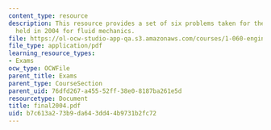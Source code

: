 ```yaml
---
content_type: resource
description: This resource provides a set of six problems taken for the final exam
  held in 2004 for fluid mechanics.
file: https://ol-ocw-studio-app-qa.s3.amazonaws.com/courses/1-060-engineering-mechanics-ii-spring-2006/b7c613a273b9da643dd44b9731b2fc72_final2004.pdf
file_type: application/pdf
learning_resource_types:
- Exams
ocw_type: OCWFile
parent_title: Exams
parent_type: CourseSection
parent_uid: 76dfd267-a455-52ff-38e0-8187ba261e5d
resourcetype: Document
title: final2004.pdf
uid: b7c613a2-73b9-da64-3dd4-4b9731b2fc72
---
```

